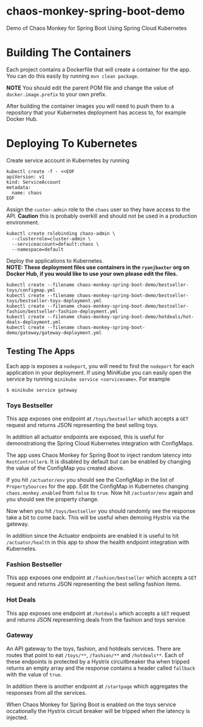 # chaos-monkey-spring-boot-demo
Demo of Chaos Monkey for Spring Boot Using Spring Cloud Kubernetes

# Building The Containers

Each project contains a Dockerfile that will create a container for the app.  You can do this easily
by running `mvn clean package`.

**NOTE** You should edit the parent POM file and change the value of `docker.image.prefix` to
your own prefix.

After building the container images you will need to push them to a repository that your Kubernetes
deployment has access to, for example Docker Hub.

# Deploying To Kubernetes 

Create service account in Kubernetes by running

```
kubectl create -f - <<EOF
apiVersion: v1
kind: ServiceAccount
metadata:
  name: chaos
EOF
```

Assign the `custer-admin` role to the `chaos` user so they have access to the API.  **Caution** this is probably
overkill and should not be used in a production environment.

```
kubectl create rolebinding chaos-admin \
  --clusterrole=cluster-admin \
  --serviceaccount=default:chaos \
  --namespace=default
```

Deploy the applications to Kubernetes.  
**NOTE:  These deployment files use containers in the `ryanjbaxter` org on Docker Hub, if you would like to use
your own please edit the files.**

```
kubectl create --filename chaos-monkey-spring-boot-demo/bestseller-toys/configmap.yml
kubectl create --filename chaos-monkey-spring-boot-demo/bestseller-toys/bestseller-toys-deployment.yml
kubectl create --filename chaos-monkey-spring-boot-demo/bestseller-fashion/bestseller-fashion-deployment.yml
kubectl create --filename chaos-monkey-spring-boot-demo/hotdeals/hot-deals-deployment.yml
kubectl create --filename chaos-monkey-spring-boot-demo/gateway/gateway-deployment.yml
```

## Testing The Apps

Each app is exposes a `nodeport`, you will need to find the `nodeport` for each application in your deployment.
If using MiniKube you can easily open the service by running `minikube service <servicename>`.  For example

```
$ minikube service gateway
```

### Toys Bestseller

This app exposes one endpoint at `/toys/bestseller` which accepts a `GET` request and returns JSON 
representing the best selling toys.

In addition all actuator endpoints are exposed, this is useful for demonstrationg the Spring Cloud Kubernetes
integration with ConfigMaps.

The app uses Chaos Monkey for Spring Boot to inject random latency into `RestController`s.  It is disabled by
default but can be enabled by changing the value of the ConfigMap you created above.

If you hit `/actuator/env` you should see the ConfigMap in the list of `PropertySources` for the app.  Edit the
ConfigMap in Kubernetes changing `chaos.monkey.enabled` from `false` to `true`.  Now hit `/actuator/env` again 
and you should see the property change.

Now when you hit `/toys/bestseller` you should randomly see the response take a bit to come back.  This will
be useful when demoing Hystrix via the gateway.

In addition since the Actuator endpoints are enabled it is useful to hit `/actuator/health` in this app
to show the health endpoint integration with Kubernetes.

### Fashion Bestseller

This app exposes one endpoint at `/fashion/bestseller` which accepts a `GET` request and returns JSON
representing the best selling fashion items.

### Hot Deals

This app exposes one endpoint at `/hotdeals` which accepts a `GET` request and returns JSON representing
deals from the fashion and toys service.

### Gateway

An API gateway to the toys, fashion, and hotdeals services.  There are routes that point to eat `/toys/**`,
`/fashion/**` and `/hotdeals**`.  Each of these endpoints is protected by a Hystrix circuitbreaker tha when tripped
returns an empty array and the response contains a header called `fallback` with the value of `true`.

In addition there is another endpoint at `/startpage` which aggregates the responses from all the services.

When Chaos Monkey for Spring Boot is enabled on the toys service occationally the Hystrix circuit breaker will
be tripped when the latency is injected.
